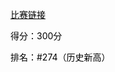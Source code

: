 [<font style="color:#000000;">比赛链接</font>](https://www.luogu.com.cn/contest/218817)

<font style="color:#000000;">得分：300分</font>

<font style="color:#000000;">排名：#274（<font style="color:#000000;">历史新高<font style="color:#000000;">）</font>

